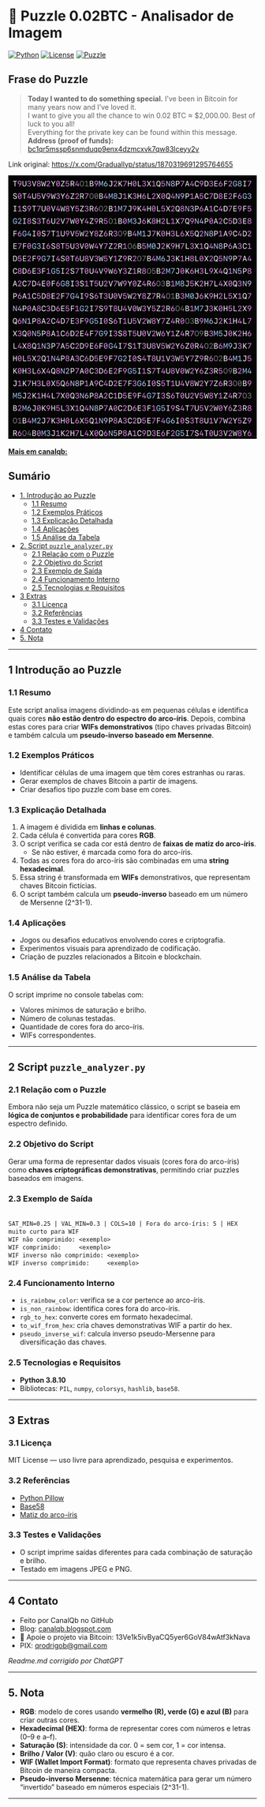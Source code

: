# 🧩 Puzzle 0.02BTC - Analisador de Imagem 
[![Python](https://img.shields.io/badge/Python-3.7%2B-blue.svg)](https://www.python.org/)
[![License](https://img.shields.io/badge/license-MIT-green)](LICENSE)
[![Puzzle](https://img.shields.io/badge/Script-Puzzle%20Analyzer-ff69b4.svg)](https://github.com/)

## Frase do Puzzle

> **Today I wanted to do something special.** I’ve been in Bitcoin for many years now and I’ve loved it.  
> I want to give you all the chance to win 0.02 BTC ≈ $2,000.00. Best of luck to you all!  
> Everything for the private key can be found within this message.  
> **Address (proof of funds):** [bc1qr5mssp6snmduqp9enx4dzmcxvk7qw83lceyy2v](https://www.blockchain.com/pt/explorer/addresses/btc/bc1qr5mssp6snmduqp9enx4dzmcxvk7qw83lceyy2v)

Link original: https://x.com/Graduallyp/status/1870319691295764655
 
![Puzzle 0.02 BTC](GfS12G-WUAE_Lt2.jpeg)  

[**Mais em canalqb:**](http://bit.ly/3Ly5faw)  

## Sumário

* [1. Introdução ao Puzzle](#1-introdução-ao-Puzzle)
  * [1.1 Resumo](#11-resumo)
  * [1.2 Exemplos Práticos](#12-exemplos-práticos)
  * [1.3 Explicação Detalhada](#13-explicação-detalhada)
  * [1.4 Aplicações](#14-aplicações)
  * [1.5 Análise da Tabela](#15-análise-da-tabela)
* [2. Script `puzzle_analyzer.py`](#2-script-puzzle_analyzerpy)
  * [2.1 Relação com o Puzzle](#21-relação-com-o-Puzzle)
  * [2.2 Objetivo do Script](#22-objetivo-do-script)
  * [2.3 Exemplo de Saída](#23-exemplo-de-saída)
  * [2.4 Funcionamento Interno](#24-funcionamento-interno)
  * [2.5 Tecnologias e Requisitos](#25-tecnologias-e-requisitos)
* [3 Extras](#3-extras)
  * [3.1 Licença](#31-licença)
  * [3.2 Referências](#32-referencias)
  * [3.3 Testes e Validações](#33-testes-e-validações)
* [4 Contato](#4-contato)
* [5. Nota](#5-nota)

---

## 1 Introdução ao Puzzle

### 1.1 Resumo
Este script analisa imagens dividindo-as em pequenas células e identifica quais cores **não estão dentro do espectro do arco-íris**. Depois, combina estas cores para criar **WIFs demonstrativos** (tipo chaves privadas Bitcoin) e também calcula um **pseudo-inverso baseado em Mersenne**.

### 1.2 Exemplos Práticos
- Identificar células de uma imagem que têm cores estranhas ou raras.
- Gerar exemplos de chaves Bitcoin a partir de imagens.
- Criar desafios tipo puzzle com base em cores.

### 1.3 Explicação Detalhada
1. A imagem é dividida em **linhas e colunas**.
2. Cada célula é convertida para cores **RGB**.
3. O script verifica se cada cor está dentro de **faixas de matiz do arco-íris**.
   - Se não estiver, é marcada como fora do arco-íris.
4. Todas as cores fora do arco-íris são combinadas em uma **string hexadecimal**.
5. Essa string é transformada em **WIFs** demonstrativos, que representam chaves Bitcoin fictícias.
6. O script também calcula um **pseudo-inverso** baseado em um número de Mersenne (2^31-1).

### 1.4 Aplicações
- Jogos ou desafios educativos envolvendo cores e criptografia.
- Experimentos visuais para aprendizado de codificação.
- Criação de puzzles relacionados a Bitcoin e blockchain.

### 1.5 Análise da Tabela
O script imprime no console tabelas com:
- Valores mínimos de saturação e brilho.
- Número de colunas testadas.
- Quantidade de cores fora do arco-íris.
- WIFs correspondentes.

---

## 2 Script `puzzle_analyzer.py`

### 2.1 Relação com o Puzzle
Embora não seja um Puzzle matemático clássico, o script se baseia em **lógica de conjuntos e probabilidade** para identificar cores fora de um espectro definido.

### 2.2 Objetivo do Script
Gerar uma forma de representar dados visuais (cores fora do arco-íris) como **chaves criptográficas demonstrativas**, permitindo criar puzzles baseados em imagens.

### 2.3 Exemplo de Saída
```

SAT_MIN=0.25 | VAL_MIN=0.3 | COLS=10 | Fora do arco-íris: 5 | HEX muito curto para WIF
WIF não comprimido: <exemplo>
WIF comprimido:     <exemplo>
WIF inverso não comprimido: <exemplo>
WIF inverso comprimido:     <exemplo>

```

### 2.4 Funcionamento Interno
- `is_rainbow_color`: verifica se a cor pertence ao arco-íris.
- `is_non_rainbow`: identifica cores fora do arco-íris.
- `rgb_to_hex`: converte cores em formato hexadecimal.
- `to_wif_from_hex`: cria chaves demonstrativas WIF a partir do hex.
- `pseudo_inverse_wif`: calcula inverso pseudo-Mersenne para diversificação das chaves.

### 2.5 Tecnologias e Requisitos
- **Python 3.8.10**
- Bibliotecas: `PIL`, `numpy`, `colorsys`, `hashlib`, `base58`.

---

## 3 Extras

### 3.1 Licença
MIT License — uso livre para aprendizado, pesquisa e experimentos.

### 3.2 Referências
- [Python Pillow](https://pillow.readthedocs.io/)
- [Base58](https://en.bitcoin.it/wiki/Base58Check_encoding)
- [Matiz do arco-íris](https://en.wikipedia.org/wiki/Hue)

### 3.3 Testes e Validações
- O script imprime saídas diferentes para cada combinação de saturação e brilho.
- Testado em imagens JPEG e PNG.

---

## 4 Contato
- Feito por CanalQb no GitHub  
- Blog: [canalqb.blogspot.com](https://canalqb.blogspot.com)  
- 💸 Apoie o projeto via Bitcoin: 13Ve1k5ivByaCQ5yer6GoV84wAtf3kNava  
- PIX: [qrodrigob@gmail.com](mailto:qrodrigob@gmail.com)  

*Readme.md corrigido por ChatGPT*

---

## 5. Nota

- **RGB**: modelo de cores usando **vermelho (R), verde (G) e azul (B)** para criar outras cores.  
- **Hexadecimal (HEX)**: forma de representar cores com números e letras (0–9 e a–f).  
- **Saturação (S)**: intensidade da cor. 0 = sem cor, 1 = cor intensa.  
- **Brilho / Valor (V)**: quão claro ou escuro é a cor.  
- **WIF (Wallet Import Format)**: formato que representa chaves privadas de Bitcoin de maneira compacta.  
- **Pseudo-inverso Mersenne**: técnica matemática para gerar um número “invertido” baseado em números especiais (2^31-1).  

---

